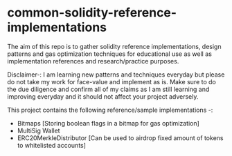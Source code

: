 # common-solidity-reference-implementations

The aim of this repo is to gather solidity reference implementations, design patterns and gas optimization techniques for educational use as well as implementation references and research/practice purposes.

Disclaimer-: I am learning new patterns and techniques everyday but please do not take my work for face-value and implement as is. Make sure to do the due diligence and confirm all of my claims as I am still learning and improving everyday and it should not affect your project adversely.

This project contains the following reference/sample implementations -:

- Bitmaps [Storing boolean flags in a bitmap for gas optimization]
- MultiSig Wallet
- ERC20MerkleDistributor [Can be used to airdrop fixed amount of tokens to whitelisted accounts]
